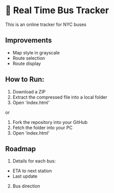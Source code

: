 # 🚌 Real Time Bus Tracker
<p>This is an online tracker for NYC buses</p>

## Improvements
- Map style in grayscale
- Route selection
- Route display

## How to Run:
1. Download a ZIP
2. Extract the compressed file into a local folder
3. Open 'index.html'

<p>or</p> 

1. Fork the repository into your GitHub
2. Fetch the folder into your PC
3. Open 'index.html'

## Roadmap
1. Details for each bus:
- ETA to next station
- Last update
2. Bus direction
